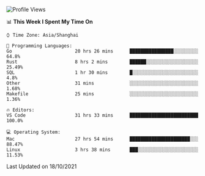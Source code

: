 <!--START_SECTION:waka-->
![Profile Views](http://img.shields.io/badge/Profile%20Views-2-blue)

📊 **This Week I Spent My Time On** 

```text
⌚︎ Time Zone: Asia/Shanghai

💬 Programming Languages: 
Go                       20 hrs 26 mins      ████████████████░░░░░░░░░   64.8% 
Rust                     8 hrs 2 mins        ██████░░░░░░░░░░░░░░░░░░░   25.49% 
SQL                      1 hr 30 mins        █░░░░░░░░░░░░░░░░░░░░░░░░   4.8% 
Other                    31 mins             ░░░░░░░░░░░░░░░░░░░░░░░░░   1.68% 
Makefile                 25 mins             ░░░░░░░░░░░░░░░░░░░░░░░░░   1.36%

🔥 Editors: 
VS Code                  31 hrs 33 mins      █████████████████████████   100.0%

💻 Operating System: 
Mac                      27 hrs 54 mins      ██████████████████████░░░   88.47% 
Linux                    3 hrs 38 mins       ███░░░░░░░░░░░░░░░░░░░░░░   11.53%

```


 Last Updated on 18/10/2021
<!--END_SECTION:waka-->
